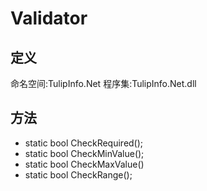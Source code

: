 # Validator

## 定义

命名空间:TulipInfo.Net
程序集:TulipInfo.Net.dll


## 方法
- static bool CheckRequired();
- static bool CheckMinValue();
- static bool CheckMaxValue()
- static bool CheckRange();